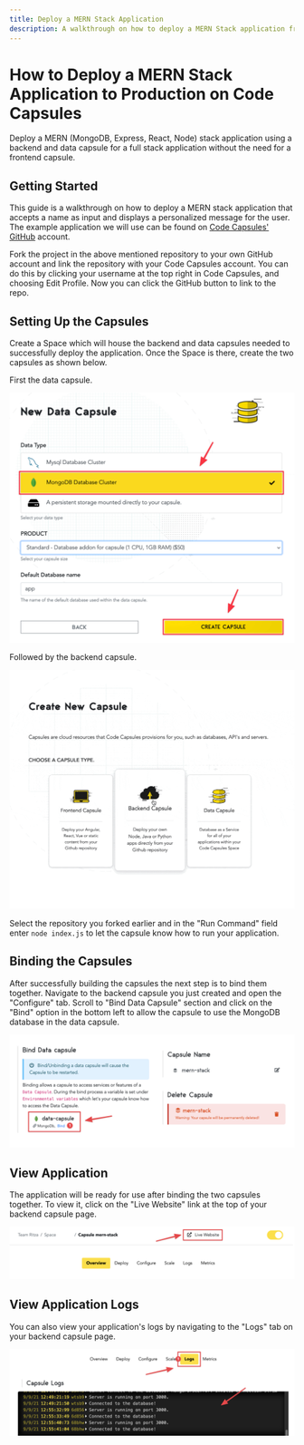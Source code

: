 ```yaml
---
title: Deploy a MERN Stack Application
description: A walkthrough on how to deploy a MERN Stack application from GitHub.
---
```


# How to Deploy a MERN Stack Application to Production on Code Capsules

Deploy a MERN (MongoDB, Express, React, Node) stack application using a backend and data capsule for a full stack application without the need for a frontend capsule. 

## Getting Started

This guide is a walkthrough on how to deploy a MERN stack application that accepts a name as input and displays a personalized message for the user. The example application we will use can be found on [Code Capsules' GitHub](https://github.com/codecapsules-io/mern-stack) account.

Fork the project in the above mentioned repository to your own GitHub account and link the repository with your Code Capsules account. You can do this by clicking your username at the top right in Code Capsules, and choosing Edit Profile. Now you can click the GitHub button to link to the repo. 

## Setting Up the Capsules

Create a Space which will house the backend and data capsules needed to successfully deploy the application. Once the Space is there, create the two capsules as shown below.

First the data capsule.

![MongoDB Database Cluster](../assets/reference/mongodb-database-cluster.png)

Followed by the backend capsule.  

![Create Backend Capsule](../assets/deployment/mern/creating-backend-mern.gif)

Select the repository you forked earlier and in the "Run Command" field enter `node index.js` to let the capsule know how to run your application.

## Binding the Capsules

After successfully building the capsules the next step is to bind them together. Navigate to the backend capsule you just created and open the "Configure" tab. Scroll to "Bind Data Capsule" section and click on the "Bind" option in the bottom left to allow the capsule to use the MongoDB database in the data capsule. 

![Bind MERN Capsules](../assets/deployment/mern/bind-mern-capsules.png)

## View Application

The application will be ready for use after binding the two capsules together. To view it, click on the "Live Website" link at the top of your backend capsule page.

![Live Website Link](../assets/deployment/mern/live-website-link.png)

## View Application Logs

You can also view your application's logs by navigating to the "Logs" tab on your backend capsule page.

![Application Logs](../assets/deployment/mern/application-logs.png)
